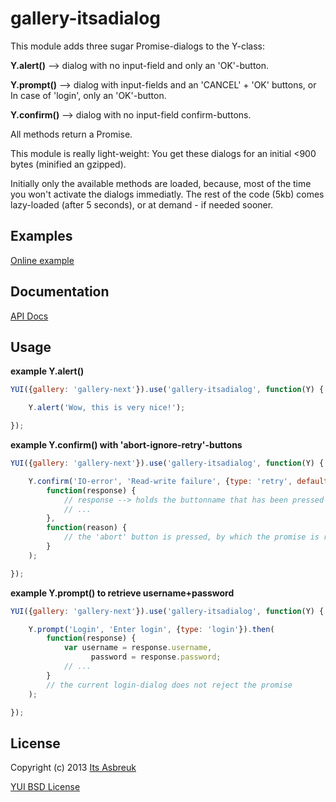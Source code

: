 gallery-itsadialog
===========


This module adds three sugar Promise-dialogs to the Y-class:


<b>Y.alert()</b> --> dialog with no input-field and only an 'OK'-button.

<b>Y.prompt()</b> --> dialog with input-fields and an 'CANCEL' + 'OK' buttons, or In case of 'login', only an 'OK'-button.

<b>Y.confirm()</b> --> dialog with no input-field confirm-buttons.


All methods return a Promise.


This module is really light-weight: You get these dialogs for an initial <900 bytes (minified an gzipped).

Initially only the available methods are loaded, because, most of the time you won't activate the dialogs immediatly. The rest of the code (5kb) comes lazy-loaded (after 5 seconds), or at demand - if needed sooner.



Examples
--------
[Online example](http://projects.itsasbreuk.nl/examples/itsadialog/index.html)

Documentation
--------------
[API Docs](http://projects.itsasbreuk.nl/apidocs/classes/Y.html)

Usage
-----

<b>example Y.alert()</b>
```js
YUI({gallery: 'gallery-next'}).use('gallery-itsadialog', function(Y) {

    Y.alert('Wow, this is very nice!');

});
```

<b>example Y.confirm() with 'abort-ignore-retry'-buttons</b>
```js
YUI({gallery: 'gallery-next'}).use('gallery-itsadialog', function(Y) {

    Y.confirm('IO-error', 'Read-write failure', {type: 'retry', defaultBtn: 'abort'}).then(
        function(response) {
            // response --> holds the buttonname that has been pressed (in this case 'ignore' or 'retry')
            // ...
        },
        function(reason) {
            // the 'abort' button is pressed, by which the promise is rejected
        }
    );

});
```

<b>example Y.prompt() to retrieve username+password</b>
```js
YUI({gallery: 'gallery-next'}).use('gallery-itsadialog', function(Y) {

    Y.prompt('Login', 'Enter login', {type: 'login'}).then(
        function(response) {
            var username = response.username,
                  password = response.password;
            // ...
        }
        // the current login-dialog does not reject the promise
    );

});
```

License
-------

Copyright (c) 2013 [Its Asbreuk](http://http://itsasbreuk.nl)

[YUI BSD License](http://developer.yahoo.com/yui/license.html)
